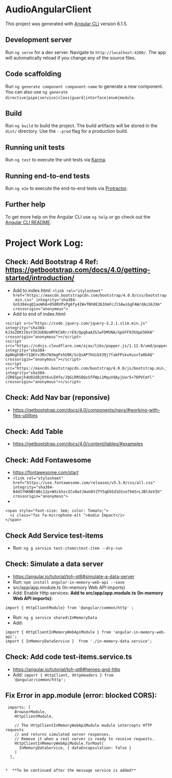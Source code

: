 # AudioAngularClient

This project was generated with [Angular CLI](https://github.com/angular/angular-cli) version 6.1.5.

## Development server

Run `ng serve` for a dev server. Navigate to `http://localhost:4200/`. The app will automatically reload if you change any of the source files.

## Code scaffolding

Run `ng generate component component-name` to generate a new component. You can also use `ng generate directive|pipe|service|class|guard|interface|enum|module`.

## Build

Run `ng build` to build the project. The build artifacts will be stored in the `dist/` directory. Use the `--prod` flag for a production build.

## Running unit tests

Run `ng test` to execute the unit tests via [Karma](https://karma-runner.github.io).

## Running end-to-end tests

Run `ng e2e` to execute the end-to-end tests via [Protractor](http://www.protractortest.org/).

## Further help

To get more help on the Angular CLI use `ng help` or go check out the [Angular CLI README](https://github.com/angular/angular-cli/blob/master/README.md).

# Project Work Log:

## Check: Add Bootstrap 4 Ref: https://getbootstrap.com/docs/4.0/getting-started/introduction/
* Add to index.html: ``` <link rel="stylesheet" href="https://maxcdn.bootstrapcdn.com/bootstrap/4.0.0/css/bootstrap.min.css" integrity="sha384-Gn5384xqQ1aoWXA+058RXPxPg6fy4IWvTNh0E263XmFcJlSAwiGgFAW/dAiS6JXm" crossorigin="anonymous"> ```
* Add to end of index.html:
```
<script src="https://code.jquery.com/jquery-3.2.1.slim.min.js" integrity="sha384-KJ3o2DKtIkvYIK3UENzmM7KCkRr/rE9/Qpg6aAZGJwFDMVNA/GpGFF93hXpG5KkN" crossorigin="anonymous"></script>
<script src="https://cdnjs.cloudflare.com/ajax/libs/popper.js/1.12.9/umd/popper.min.js" integrity="sha384-ApNbgh9B+Y1QKtv3Rn7W3mgPxhU9K/ScQsAP7hUibX39j7fakFPskvXusvfa0b4Q" crossorigin="anonymous"></script>
<script src="https://maxcdn.bootstrapcdn.com/bootstrap/4.0.0/js/bootstrap.min.js" integrity="sha384-JZR6Spejh4U02d8jOt6vLEHfe/JQGiRRSQQxSfFWpi1MquVdAyjUar5+76PVCmYl" crossorigin="anonymous"></script>
```

## Check: Add Nav bar (reponsive)
* https://getbootstrap.com/docs/4.0/components/navs/#working-with-flex-utilities

## Check: Add Table
* https://getbootstrap.com/docs/4.0/content/tables/#examples

## Check: Add Fontawesome
* https://fontawesome.com/start
* ``` <link rel="stylesheet" href="https://use.fontawesome.com/releases/v5.5.0/css/all.css" integrity="sha384-B4dIYHKNBt8Bc12p+WXckhzcICo0wtJAoU8YZTY5qE0Id1GSseTk6S+L3BlXeVIU" crossorigin="anonymous"> ```
* 
```
<span style="font-size: 3em; color: Tomato;">
  <i class="fas fa-microphone-alt ">Audio Impact</i>
</span>
```
## Check Add Service test-items 
* Run: ``` ng g service test-items\test-item --dry-run ```

## Check: Simulate a data server
* https://angular.io/tutorial/toh-pt6#simulate-a-data-server
* Run: ``` npm install angular-in-memory-web-api --save  ```
* src/app/app.module.ts (In-memory Web API imports)
* Add: Enable Http services: **Add to src/app/app.module.ts (In-memory Web API imports):** 
```
import { HttpClientModule} from '@angular/common/http' ;
```
* Run: ``` ng g service shared\InMemoryData ```
* Add:
 ```
import { HttpClientInMemoryWebApiModule } from 'angular-in-memory-web-api';
import { InMemoryDataService }  from './in-memory-data.service';
```
## Check: Add code test-items.service.ts
* https://angular.io/tutorial/toh-pt6#heroes-and-http
* Add: ``` import { HttpClient, HttpHeaders } from '@angular/common/http'; ```

## Fix Error in app.module (error: blocked CORS):
```
 imports: [
    BrowserModule,
    HttpClientModule,

    // The HttpClientInMemoryWebApiModule module intercepts HTTP requests
    // and returns simulated server responses.
    // Remove it when a real server is ready to receive requests.
    HttpClientInMemoryWebApiModule.forRoot(
      InMemoryDataService, { dataEncapsulation: false }
    )
  ],


*  **To be continued after the message service is added**